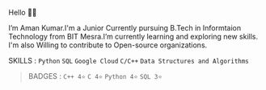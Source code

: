 Hello 👋🏽

I’m Aman Kumar.I'm a Junior Currently  pursuing B.Tech in Informtaion Technology from BIT Mesra.I’m currently learning and exploring new skills.
I'm also Willing to contribute to Open-source organizations.

SKILLS : `Python` `SQL` `Google Cloud` `C/C++` `Data Structures and Algorithms`

> BADGES : 
  `C++ 4⭐` `C 4⭐` `Python 4⭐` `SQL 3⭐` 
                             

<!---
Assassin0001/Assassin0001 is a ✨ special ✨ repository because its `README.md` (this file) appears on your GitHub profile.
You can click the Preview link to take a look at your changes.
--->
